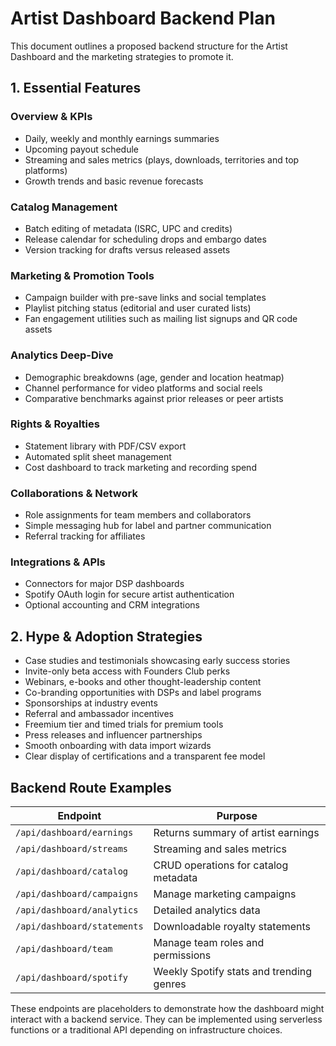 # Artist Dashboard Backend Plan

This document outlines a proposed backend structure for the Artist Dashboard and the marketing strategies to promote it.

## 1. Essential Features

### Overview & KPIs
- Daily, weekly and monthly earnings summaries
- Upcoming payout schedule
- Streaming and sales metrics (plays, downloads, territories and top platforms)
- Growth trends and basic revenue forecasts

### Catalog Management
- Batch editing of metadata (ISRC, UPC and credits)
- Release calendar for scheduling drops and embargo dates
- Version tracking for drafts versus released assets

### Marketing & Promotion Tools
- Campaign builder with pre-save links and social templates
- Playlist pitching status (editorial and user curated lists)
- Fan engagement utilities such as mailing list signups and QR code assets

### Analytics Deep-Dive
- Demographic breakdowns (age, gender and location heatmap)
- Channel performance for video platforms and social reels
- Comparative benchmarks against prior releases or peer artists

### Rights & Royalties
- Statement library with PDF/CSV export
- Automated split sheet management
- Cost dashboard to track marketing and recording spend

### Collaborations & Network
- Role assignments for team members and collaborators
- Simple messaging hub for label and partner communication
- Referral tracking for affiliates

### Integrations & APIs
- Connectors for major DSP dashboards
- Spotify OAuth login for secure artist authentication
- Optional accounting and CRM integrations

## 2. Hype & Adoption Strategies

- Case studies and testimonials showcasing early success stories
- Invite-only beta access with Founders Club perks
- Webinars, e-books and other thought-leadership content
- Co-branding opportunities with DSPs and label programs
- Sponsorships at industry events
- Referral and ambassador incentives
- Freemium tier and timed trials for premium tools
- Press releases and influencer partnerships
- Smooth onboarding with data import wizards
- Clear display of certifications and a transparent fee model

## Backend Route Examples

| Endpoint | Purpose |
| --- | --- |
| `/api/dashboard/earnings` | Returns summary of artist earnings |
| `/api/dashboard/streams` | Streaming and sales metrics |
| `/api/dashboard/catalog` | CRUD operations for catalog metadata |
| `/api/dashboard/campaigns` | Manage marketing campaigns |
| `/api/dashboard/analytics` | Detailed analytics data |
| `/api/dashboard/statements` | Downloadable royalty statements |
| `/api/dashboard/team` | Manage team roles and permissions |
| `/api/dashboard/spotify` | Weekly Spotify stats and trending genres |

These endpoints are placeholders to demonstrate how the dashboard might interact with a backend service. They can be implemented using serverless functions or a traditional API depending on infrastructure choices.
